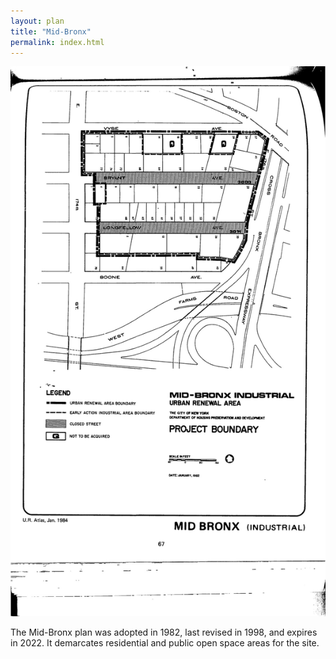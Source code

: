 ```yaml
---
layout: plan
title: "Mid-Bronx"
permalink: index.html
---
```


![Mid-Bronx in the Atlas of Urban Renewal](Mid-Bronx.jpg)

The Mid-Bronx plan was adopted in 1982, last revised in 1998, and expires in 2022. It demarcates residential and public open space areas for the site.
